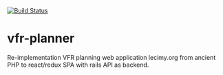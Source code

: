 [![Build Status](https://travis-ci.org/bwilczek/vfr-planner.svg)](https://travis-ci.org/bwilczek/vfr-planner)
# vfr-planner
Re-implementation VFR planning web application lecimy.org from ancient PHP to react/redux SPA with rails API as backend.
